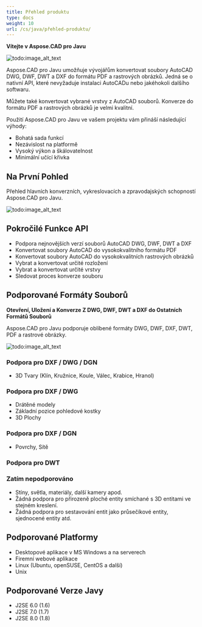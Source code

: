 ```yaml
---
title: Přehled produktu
type: docs
weight: 10
url: /cs/java/přehled-produktu/
---
```


**Vítejte v Aspose.CAD pro Javu**

![todo:image_alt_text](https://i.imgur.com/qHeCKck.png)

Aspose.CAD pro Javu umožňuje vývojářům konvertovat soubory AutoCAD DWG, DWF, DWT a DXF do formátu PDF a rastrových obrázků. Jedná se o nativní API, které nevyžaduje instalaci AutoCADu nebo jakéhokoli dalšího softwaru.

Můžete také konvertovat vybrané vrstvy z AutoCAD souborů. Konverze do formátu PDF a rastrových obrázků je velmi kvalitní.

Použití Aspose.CAD pro Javu ve vašem projektu vám přináší následující výhody:

- Bohatá sada funkcí
- Nezávislost na platformě
- Vysoký výkon a škálovatelnost
- Minimální učící křivka

## **Na První Pohled**
Přehled hlavních konverzních, vykreslovacích a zpravodajských schopností Aspose.CAD pro Javu.

![todo:image_alt_text](https://i.imgur.com/vLNnhkj.png)

## **Pokročilé Funkce API**
- Podpora nejnovějších verzí souborů AutoCAD DWG, DWF, DWT a DXF
- Konvertovat soubory AutoCAD do vysokokvalitního formátu PDF
- Konvertovat soubory AutoCAD do vysokokvalitních rastrových obrázků
- Vybrat a konvertovat určité rozložení
- Vybrat a konvertovat určité vrstvy
- Sledovat proces konverze souboru

## **Podporované Formáty Souborů**
**Otevření, Uložení a Konverze Z DWG, DWF, DWT a DXF do Ostatních Formátů Souborů**

Aspose.CAD pro Javu podporuje oblíbené formáty DWG, DWF, DXF, DWT, PDF a rastrové obrázky.

![todo:image_alt_text](product-overview_1.png)

### **Podpora pro DXF / DWG / DGN**
- 3D Tvary (Klín, Kružnice, Koule, Válec, Krabice, Hranol)
### **Podpora pro DXF / DWG**
- Drátěné modely
- Základní pozice pohledové kostky
- 3D Plochy
### **Podpora pro DXF / DGN**
- Povrchy, Sítě
### **Podpora pro DWT**

### **Zatím nepodporováno**
- Stíny, světla, materiály, další kamery apod.
- Žádná podpora pro přirozeně ploché entity smíchané s 3D entitami ve stejném kreslení.
- Žádná podpora pro sestavování entit jako průsečíkové entity, sjednocené entity atd.

## **Podporované Platformy**
- Desktopové aplikace v MS Windows a na serverech
- Firemní webové aplikace
- Linux (Ubuntu, openSUSE, CentOS a další)
- Unix

## **Podporované Verze Javy**
- J2SE 6.0 (1.6)
- J2SE 7.0 (1.7)
- J2SE 8.0 (1.8)

